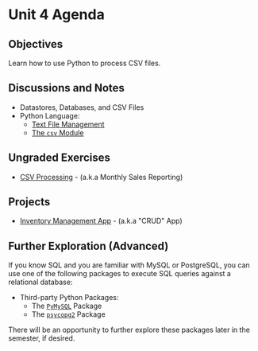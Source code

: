 # Unit 4 Agenda

## Objectives

Learn how to use Python to process CSV files.

## Discussions and Notes

  + Datastores, Databases, and CSV Files
  + Python Language:
    + [Text File Management](/notes/programming-languages/python/file-management.md)
    + [The `csv` Module](/notes/programming-languages/python/modules/csv.md)

## Ungraded Exercises

  + [CSV Processing](/exercises/csv-processing/exercise.md) - (a.k.a Monthly Sales Reporting)

## Projects

  + [Inventory Management App](/projects/inventory-app/project.md) - (a.k.a "CRUD" App)

## Further Exploration (Advanced)

If you know SQL and you are familiar with MySQL or PostgreSQL, you can use one of the following packages to execute SQL queries against a relational database:

  + Third-party Python Packages:
    + The [`PyMySQL`](/notes/programming-languages/python/packages/pymysql.md) Package
    + The [`psycopg2`](/notes/programming-languages/python/packages/psycopg.md) Package

There will be an opportunity to further explore these packages later in the semester, if desired.
